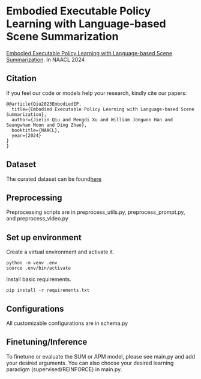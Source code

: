 # Embodied Executable Policy Learning with Language-based Scene Summarization

[Embodied Executable Policy Learning with Language-based Scene Summarization](https://arxiv.org/abs/2306.05696). In NAACL 2024


## Citation

If you feel our code or models help your research, kindly cite our papers:

```
@@article{Qiu2023EmbodiedEP,
  title={Embodied Executable Policy Learning with Language-based Scene Summarization},
  author={Jielin Qiu and Mengdi Xu and William Jongwon Han and Seungwhan Moon and Ding Zhao},
  booktitle={NAACL},
  year={2024}
}
}
```


## Dataset
The curated dataset can be found[here](https://drive.google.com/drive/folders/1gCmE61eg-Bbt7ZL0pZOC2_477xPwrDO7?usp=sharing)

## Preprocessing
Preprocessing scripts are in preprocess_utils.py, preprocess_prompt.py, and preprocess_video.py

## Set up environment
Create a virtual environment and activate it. 

```
python -m venv .env
source .env/bin/activate
```

Install basic requirements.

```
pip install -r requirements.txt
```

## Configurations
All customizable configurations are in schema.py

## Finetuning/Inference
To finetune or evaluate the SUM or APM model, please see main.py and add your desired arguments. 
You can also choose your desired learning paradigm (supervised/REINFORCE) in main.py.
